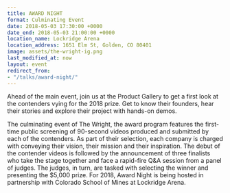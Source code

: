 ```yaml
---
title: AWARD NIGHT
format: Culminating Event
date: 2018-05-03 17:30:00 +0000
date_end: 2018-05-03 21:00:00 +0000
location_name: Lockridge Arena
location_address: 1651 Elm St, Golden, CO 80401
image: assets/the-wright-ig.png
last_modified_at: now
layout: event
redirect_from:
- "/talks/award-night/"
---
```

Ahead of the main event, join us at the Product Gallery to get a first look at the contenders vying for the 2018 prize. Get to know their founders, hear their stories and explore their project with hands-on demos.

The culminating event of The Wright, the award program features the first-time public screening of 90-second videos produced and submitted by each of the contenders. As part of their selection, each company is charged with conveying their vision, their mission and their inspiration. The debut of the contender videos is followed by the announcement of three finalists who take the stage together and face a rapid-fire Q&A session from a panel of judges. The judges, in turn, are tasked with selecting the winner and presenting the $5,000 prize. For 2018, Award Night is being hosted in partnership with Colorado School of Mines at Lockridge Arena.